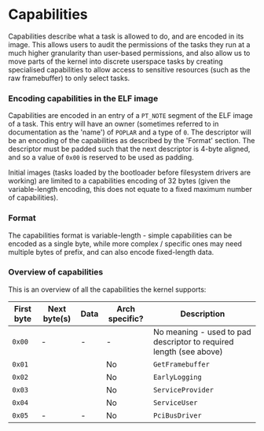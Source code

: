 # Capabilities
Capabilities describe what a task is allowed to do, and are encoded in its image. This allows users to audit the
permissions of the tasks they run at a much higher granularity than user-based permissions, and also allow us to
move parts of the kernel into discrete userspace tasks by creating specialised capabilities to allow access to
sensitive resources (such as the raw framebuffer) to only select tasks.

### Encoding capabilities in the ELF image
Capabilities are encoded in an entry of a `PT_NOTE` segment of the ELF image of a task. This entry will have an
owner (sometimes referred to in documentation as the 'name') of `POPLAR` and a type of `0`. The descriptor will be
an encoding of the capabilities as described by the 'Format' section. The descriptor must be padded such that the
next descriptor is 4-byte aligned, and so a value of `0x00` is reserved to be used as padding.

Initial images (tasks loaded by the bootloader before filesystem drivers are working) are limited to a capabilities
encoding of 32 bytes (given the variable-length encoding, this does not equate to a fixed maximum number of
capabilities).

### Format
The capabilities format is variable-length - simple capabilities can be encoded as a single byte, while more
complex / specific ones may need multiple bytes of prefix, and can also encode fixed-length data.

### Overview of capabilities
This is an overview of all the capabilities the kernel supports:

| First byte    | Next byte(s)  | Data                  | Arch specific?    | Description                                                           |
|---------------|---------------|-----------------------|-------------------|-----------------------------------------------------------------------|
| `0x00`        | -             | -                     | -                 | No meaning - used to pad descriptor to required length (see above)    |
| `0x01`        |               |                       | No                | `GetFramebuffer`                                                      |
| `0x02`        |               |                       | No                | `EarlyLogging`                                                        |
| `0x03`        |               |                       | No                | `ServiceProvider`                                                     |
| `0x04`        |               |                       | No                | `ServiceUser`                                                         |
| `0x05`        | -             | -                     | No                | `PciBusDriver`                                                        |
